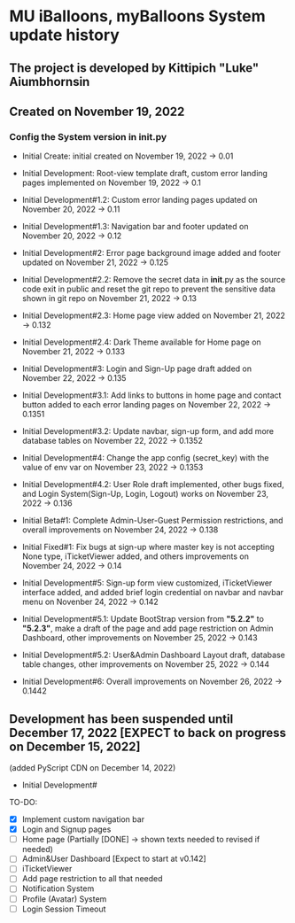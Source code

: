 # MU iBalloons, myBalloons System update history

## The project is developed by Kittipich "Luke" Aiumbhornsin

## Created on November 19, 2022

### Config the System version in **init**.py

- Initial Create: initial created on November 19, 2022 -> 0.01

- Initial Development: Root-view template draft, custom error landing pages implemented on November 19, 2022 -> 0.1

- Initial Development#1.2: Custom error landing pages updated on November 20, 2022 -> 0.11

- Initial Development#1.3: Navigation bar and footer updated on November 20, 2022 -> 0.12

- Initial Development#2: Error page background image added and footer updated on November 21, 2022 -> 0.125

- Initial Development#2.2: Remove the secret data in **init**.py as the source code exit in public and reset the git repo to prevent the sensitive data shown in git repo on November 21, 2022 -> 0.13

- Initial Development#2.3: Home page view added on November 21, 2022 -> 0.132

- Initial Development#2.4: Dark Theme available for Home page on November 21, 2022 -> 0.133

- Initial Development#3: Login and Sign-Up page draft added on November 22, 2022 -> 0.135

- Initial Development#3.1: Add links to buttons in home page and contact button added to each error landing pages on November 22, 2022 -> 0.1351

- Initial Development#3.2: Update navbar, sign-up form, and add more database tables on November 22, 2022 -> 0.1352

- Initial Development#4: Change the app config (secret_key) with the value of env var on November 23, 2022 -> 0.1353

- Initial Development#4.2: User Role draft implemented, other bugs fixed, and Login System(Sign-Up, Login, Logout) works on November 23, 2022 -> 0.136

- Initial Beta#1: Complete Admin-User-Guest Permission restrictions, and overall improvements on November 24, 2022 -> 0.138

- Initial Fixed#1: Fix bugs at sign-up where master key is not accepting None type, iTicketViewer added, and others improvements on November 24, 2022 -> 0.14

- Initial Development#5: Sign-up form view customized, iTicketViewer interface added, and added brief login credential on navbar and navbar menu on Novenber 24, 2022 -> 0.142

- Initial Development#5.1: Update BootStrap version from **"5.2.2"** to **"5.2.3"**, make a draft of the page and add page restriction on Admin Dashboard, other improvements on November 25, 2022 -> 0.143

- Initial Development#5.2: User&Admin Dashboard Layout draft, database table changes, other improvements on November 25, 2022 -> 0.144

- Initial Development#6: Overall improvements on November 26, 2022 -> 0.1442

## Development has been suspended until December 17, 2022 [EXPECT to back on progress on December 15, 2022]

(added PyScript CDN on December 14, 2022)

- Initial Development#

TO-DO:

- [x] Implement custom navigation bar
- [x] Login and Signup pages
- [ ] Home page (Partially [DONE] -> shown texts needed to revised if needed)
- [ ] Admin&User Dashboard [Expect to start at v0.142]
- [ ] iTicketViewer
- [ ] Add page restriction to all that needed
- [ ] Notification System
- [ ] Profile (Avatar) System
- [ ] Login Session Timeout
